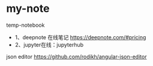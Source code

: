 # my-note
temp-notebook


- 1、deepnote 在线笔记 https://deepnote.com/#pricing
- 2、jupyter在线：jupyterhub

json editor
https://github.com/rodikh/angular-json-editor
